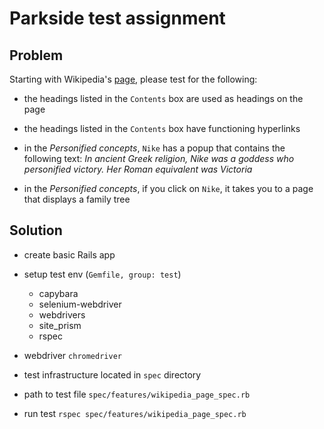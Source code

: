 # Parkside test assignment

## Problem
Starting with Wikipedia's [page](https://en.wikipedia.org/wiki/Metis_(mythology)), please test for the following:

* the headings listed in the `Contents` box are used as headings on the page

* the headings listed in the `Contents` box have functioning hyperlinks

* in the _Personified concepts_, `Nike` has a popup that contains the following text: _In ancient Greek religion, Nike was a goddess who personified victory. Her Roman equivalent was Victoria_

* in the _Personified concepts_, if you click on `Nike`, it takes you to a page that displays a family tree

## Solution

* create basic Rails app

* setup test env (`Gemfile, group: test`)
  * capybara
  * selenium-webdriver
  * webdrivers
  * site_prism
  * rspec

* webdriver `chromedriver`

* test infrastructure located in `spec` directory

* path to test file `spec/features/wikipedia_page_spec.rb`

* run test `rspec spec/features/wikipedia_page_spec.rb`
